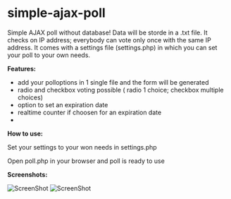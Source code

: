 # simple-ajax-poll

Simple AJAX poll without database! Data will be storde in a .txt file. It checks on IP address; everybody can vote only once with the same IP address.
It comes with a settings file (settings.php) in which you can set your poll to your own needs.

**Features:**
* add your polloptions in 1 single file and the form will be generated
* radio and checkbox voting possible ( radio 1 choice; checkbox multiple choices)
* option to set an expiration date
* realtime counter if choosen for an expiration date
* 

**How to use:**

Set your settings to your won needs in settings.php

Open poll.php in your browser and poll is ready to use

**Screenshots:**

![ScreenShot](http://develop3.webprofis.nl/poll/data/poll1.jpg)
![ScreenShot](http://develop3.webprofis.nl/poll/data/poll2.jpg)

